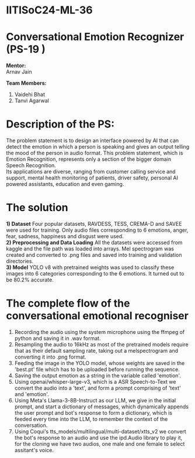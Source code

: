 # IITISoC24-ML-36

# Conversational Emotion Recognizer (PS-19 ) 
**Mentor:** <br />
Arnav Jain <br />

**Team Members:**
1) Vaidehi Bhat <br />
2) Tanvi Agarwal <br />

# Description of the PS:
The problem statement is to design an interface powered by AI that can detect the emotion in which a person is speaking and gives an output telling the mood of the
person in audio format. This problem statement, which is Emotion Recognition, represents only a section of the bigger domain Speech Recognition. <br />
Its applications are diverse, ranging from customer calling service and support, mental health monitoring of patients, driver safety, personal AI powered assistants,
education and even gaming. <br />

# The solution
**1) Dataset**
Four popular datasets, RAVDESS, TESS, CREMA-D and SAVEE were used for training. Only audio files corresponding to 6 emotions, anger, fear, sadness, happiness and disgust were used.<br />
**2) Preprocessing and Data Loading**
All the datasets were accessed from kaggle and the file path was loaded into arrays. Mel spectrogram was created and converted to .png files and saved into training and validation directories.<br />
**3) Model**
YOLO v8 with pretrained weights was used to classify these images into 6 categories corresponding to the 6 emotions. It turned out to be 80.2% accurate. <br />

# The complete flow of the conversational emotional recogniser
1) Recording the audio using the system microphone using the ffmpeg of python and saving it in .wav format. <br />
2) Resampling the audio to 16kHz as most of the pretrained models require that as their default sampling rate, taking out a melspectrogram and converting it into .png format. <br />
3) Feeding the image in the YOLO model, whose weights are saved in the 'best.pt' file which has to be uploaded before running the sequence. <br />
4) Saving the output emotion as a string in the variable called 'emotion'. <br />
5) Using openai/whisper-large-v3, which is a ASR Speech-to-Text we convert the audio into a 'text', and form a prompt comprising of 'text' and 'emotion'. <br />
6) Using Meta's Llama-3-8B-Instruct as our LLM, we give in the initial prompt, and start a dictionary of messages, which dynamically appends the user prompt and bot's response to form a dictionary, which is feeded every time into the LLM, to remember the context of the conversation. <br />
7) Using Coqui's tts_models/multilingual/multi-dataset/xtts_v2 we convert the bot's response to an audio and use the ipd.Audio library to play it, for the cloning we have two audios, one male and one female to select assitant's voice. <br />

